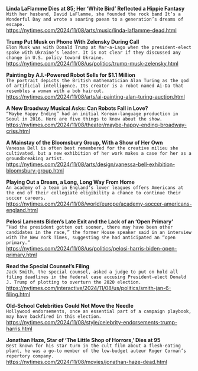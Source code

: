 **Linda LaFlamme Dies at 85; Her ‘White Bird’ Reflected a Hippie Fantasy**\
`With her husband, David LaFlamme, she founded the rock band It’s a Wonderful Day and wrote a soaring paean to a generation’s dreams of escape.`\
https://nytimes.com/2024/11/08/arts/music/linda-laflamme-dead.html

**Trump Put Musk on Phone With Zelensky During Call**\
`Elon Musk was with Donald Trump at Mar-a-Lago when the president-elect spoke with Ukraine’s leader. It is not clear if they discussed any change in U.S. policy toward Ukraine.`\
https://nytimes.com/2024/11/08/us/politics/trump-musk-zelensky.html

**Painting by A.I.-Powered Robot Sells for $1.1 Million**\
`The portrait depicts the British mathematician Alan Turing as the god of artificial intelligence. Its creator is a robot named Ai-Da that resembles a woman with a bob haircut.`\
https://nytimes.com/2024/11/08/arts/ai-painting-alan-turing-auction.html

**A New Broadway Musical Asks: Can Robots Fall in Love?**\
`“Maybe Happy Ending” had an initial Korean-language production in Seoul in 2016. Here are five things to know about the show.`\
https://nytimes.com/2024/11/08/theater/maybe-happy-ending-broadway-criss.html

**A Mainstay of the Bloomsbury Group, With a Show of Her Own**\
`Vanessa Bell is often best remembered for the creative milieu she cultivated, but a new exhibition of her work makes a case for her as a groundbreaking artist.`\
https://nytimes.com/2024/11/08/arts/design/vanessa-bell-exhibition-bloomsbury-group.html

**Playing Out a Dream, a Long, Long Way From Home**\
`An academy of a team in England’s lower leagues offers Americans at the end of their collegiate eligibility a chance to continue their soccer careers.`\
https://nytimes.com/2024/11/08/world/europe/academy-soccer-americans-england.html

**Pelosi Laments Biden’s Late Exit and the Lack of an ‘Open Primary’**\
`“Had the president gotten out sooner, there may have been other candidates in the race,” the former House speaker said in an interview with The New York Times, suggesting she had anticipated an “open primary.”`\
https://nytimes.com/2024/11/08/us/politics/pelosi-harris-biden-open-primary.html

**Read the Special Counsel’s Filing**\
`Jack Smith, the special counsel, asked a judge to put on hold all filing deadlines in the federal case accusing President-elect Donald J. Trump of plotting to overturn the 2020 election.`\
https://nytimes.com/interactive/2024/11/08/us/politics/smith-jan-6-filing.html

**Old-School Celebrities Could Not Move the Needle**\
`Hollywood endorsements, once an essential part of a campaign playbook, may have backfired in this election.`\
https://nytimes.com/2024/11/08/style/celebrity-endorsements-trump-harris.html

**Jonathan Haze, Star of ‘The Little Shop of Horrors,’ Dies at 95**\
`Best known for his star turn in the cult film about a flesh-eating plant, he was a go-to member of the low-budget auteur Roger Corman’s repertory company.`\
https://nytimes.com/2024/11/08/movies/jonathan-haze-dead.html


